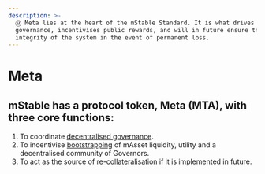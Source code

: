 ```yaml
---
description: >-
  Ⓜ Meta lies at the heart of the mStable Standard. It is what drives token
  governance, incentivises public rewards, and will in future ensure the
  integrity of the system in the event of permanent loss.
---
```


# Meta

## **mStable has a protocol token, Meta \(MTA\), with three core functions:**

1. To coordinate [decentralised governance](governance.md).
2. To incentivise [bootstrapping](../../meta-rewards-1/introduction/) of mAsset liquidity, utility and a decentralised community of Governors.
3. To act as the source of [re-collateralisation](recollateralisation.md) if it is implemented in future.



